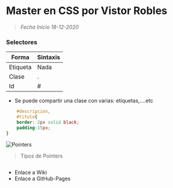 # Master en CSS por Vistor Robles

> *Fecha Inicio 18-12-2020*

### Selectores
|   Forma	|   Sintaxis	|
|---	|---	|
|   Etiqueta	|   Nada	|
|   Clase	|   .	|
|   Id	|   #	|


- Se puede compartir una clase con varias: etiquetas,....etc
```css
    #descripcion,
    #titulo{
    border: 2px solid black;
    padding:15px;
}
```   

![Pointers](Apuntes/ImagenesApoyo/PointersEnCSS.jpg)      
> Tipos de Pointers









```css

```


- Enlace a Wiki
- Enlace a GitHub-Pages